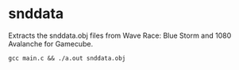 # snddata
Extracts the snddata.obj files from Wave Race: Blue Storm and 1080 Avalanche for Gamecube.

`gcc main.c && ./a.out snddata.obj`
